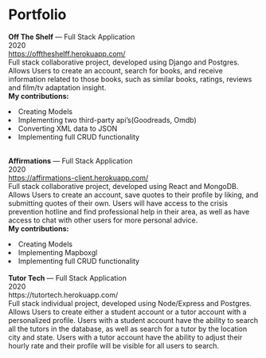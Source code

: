 # Portfolio

<b>Off The Shelf</b> — Full Stack Application
<br>2020
<br>https://offtheshelff.herokuapp.com/</br>
Full stack collaborative project, developed using Django and Postgres. Allows Users to create an account, search for books, and receive information related to those books, such as similar books, ratings, reviews and film/tv adaptation insight. 
<br><b>My contributions:</b>
<li>Creating Models</li>
<li>Implementing two third-party api’s(Goodreads, Omdb)</li>
<li>Converting XML data to JSON</li>
<li>Implementing full CRUD functionality</li>
</br>

<b>Affirmations</b> — Full Stack Application
<br>2020
<br>https://affirmations-client.herokuapp.com/</br>
Full stack collaborative project, developed using React and MongoDB. Allows Users to create an account, save quotes to their profile by liking, and submitting quotes of their own. Users will have access to the crisis prevention hotline and find professional help in their area, as well as have access to chat with other users for more personal advice.
<br><b>My contributions:</b>
<li>Creating Models</li>
<li>Implementing  Mapboxgl</li>
<li>Implementing full CRUD functionality</li>
</br>
<b>Tutor Tech</b> — Full Stack Application
<br>2020
<br>https://tutortech.herokuapp.com/</br>
Full stack individual project, developed using Node/Express and Postgres. Allows Users to create either a student account or a tutor account with a personalized profile. Users with a student account have the ability to search all the tutors in the database, as well as search for a tutor by the location city and state. Users with a tutor account  have the ability to adjust their hourly rate and their profile will be visible for all users to search.</br>
